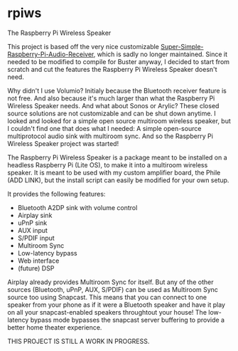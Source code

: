 # rpiws
The Raspberry Pi Wireless Speaker

This project is based off the very nice customizable [Super-Simple-Raspberry-Pi-Audio-Receiver](https://github.com/BaReinhard/Super-Simple-Raspberry-Pi-Audio-Receiver-Install), which is sadly no longer maintained. Since it needed to be modified to compile for Buster anyway, I decided to start from scratch and cut the features the Raspberry Pi Wireless Speaker doesn't need.

Why didn't I use Volumio? Initialy because the Bluetooth receiver feature is not free. And also because it's much larger than what the Raspberry Pi Wireless Speaker needs. And what about Sonos or Arylic? These closed source solutions are not customizable and can be shut down anytime. I looked and looked for a simple open source multiroom wireless speaker, but I couldn't find one that does what I needed: A simple open-source multiprotocol audio sink with multiroom sync. And so the Raspberry Pi Wireless Speaker project was started!

The Raspberry Pi Wireless Speaker is a package meant to be installed on a headless Raspberry Pi (Lite OS), to make it into a multiroom wireless speaker. It is meant to be used with my custom amplifier board, the Phile (ADD LINK), but the install script can easily be modified for your own setup.

It provides the following features:
* Bluetooth A2DP sink with volume control
* Airplay sink
* uPnP sink
* AUX input
* S/PDIF input
* Multiroom Sync
* Low-latency bypass
* Web interface
* (future) DSP

Airplay already provides Multiroom Sync for itself. But any of the other sources (Bluetooth, uPnP, AUX, S/PDIF) can be used as Multiroom Sync source too using Snapcast. This means that you can connect to one speaker from your phone as if it were a Bluetooth speaker and have it play on all your snapcast-enabled speakers throughtout your house! The low-latency bypass mode bypasses the snapcast server buffering to provide a better home theater experience.

THIS PROJECT IS STILL A WORK IN PROGRESS.
